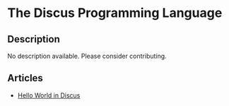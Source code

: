 # The Discus Programming Language

## Description

No description available. Please consider contributing.

## Articles

- [Hello World in Discus](https://sampleprograms.io/projects/hello-world/discus)